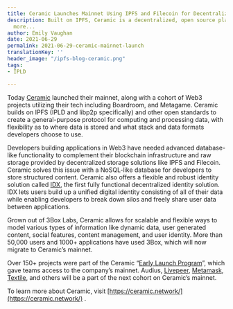 ```yaml
---
title: Ceramic Launches Mainnet Using IPFS and Filecoin for Decentralized Storage
description: Built on IPFS, Ceramic is a decentralized, open source platform, learn
  more...
author: Emily Vaughan
date: 2021-06-29
permalink: 2021-06-29-ceramic-mainnet-launch
translationKey: ''
header_image: "/ipfs-blog-ceramic.png"
tags:
- IPLD

---
```

Today [Ceramic](https://ceramic.network/) launched their mainnet, along with a cohort of Web3 projects utilizing their tech including Boardroom, and Metagame. Ceramic builds on IPFS (IPLD and libp2p specifically) and other open standards to create a general-purpose protocol for computing and processing data, with flexibility as to where data is stored and what stack and data formats developers choose to use.

Developers building applications in Web3 have needed advanced database-like functionality to complement their blockchain infrastructure and raw storage provided by decentralized storage solutions like IPFS and Filecoin. Ceramic solves this issue with a NoSQL-like database for developers to store structured content. Ceramic also offers a flexible and robust identity solution called [IDX](http://idx.xyz/), the first fully functional decentralized identity solution. IDX lets users build up a unified digital identity consisting of all of their data while enabling developers to break down silos and freely share user data between applications.

Grown out of 3Box Labs, Ceramic allows for scalable and flexible ways to model various types of information like dynamic data, user generated content, social features, content management, and user identity. More than 50,000 users and 1000+ applications have used 3Box, which will now migrate to Ceramic’s mainnet.

Over 150+ projects were part of the Ceramic “[Early Launch Program](https://blog.ceramic.network/ceramic-mainnet-early-launch-program/)”, which gave teams access to the company’s mainnet. Audius, [Livepeer](https://filecoin.io/blog/posts/how-filecoin-supports-video-storage/), [Metamask](https://pages.consensys.net/filecoin-metamask-snap-preview), [Textile](https://textile.io/), and others will be a part of the next cohort on Ceramic’s mainnet.

To learn more about Ceramic, visit [https://ceramic.network/](https://ceramic.network/) .
